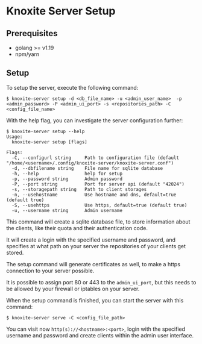 # Knoxite Server Setup

## Prerequisites
- golang >= v1.19
- npm/yarn

## Setup

To setup the server, execute the following command:

```
$ knoxite-server setup -d <db_file_name> -u <admin_user_name>  -p <admin_password> -P <admin_ui_port> -s <repositories_path> -C <config_file_name>
```

With the help flag, you can investigate the server configuration further:

```
$ knoxite-server setup --help
Usage:
  knoxite-server setup [flags]

Flags:
  -C, --configurl string     Path to configuration file (default "/home/<username>/.config/knoxite-server/knoxite-server.conf")
  -d, --dbfilename string    File name for sqlite database
  -h, --help                 help for setup
  -p, --password string      Admin password
  -P, --port string          Port for server api (default "42024")
  -s, --storagepath string   Path to client storages
  -n, --usehostname          Use hostname and dns, default=true (default true)
  -S, --usehttps             Use https, default=true (default true)
  -u, --username string      Admin username
```

This command will create a sqlite database file, to store information about the clients, like their quota and their authentication code.

It will create a login with the specified username and password, and specifies at what path on your server the repositories of your clients get stored.

The setup command will generate certificates as well, to make a https connection to your server possible.

It is possible to assign port 80 or 443 to the `admin_ui_port`, but this needs to be allowed by your firewall or iptables on your server.

When the setup command is finished, you can start the server with this command:

```
$ knoxite-server serve -C <config_file_path>
```

You can visit now `http(s)://<hostname>:<port>`, login with the specified username and password and create clients within the admin user interface.


